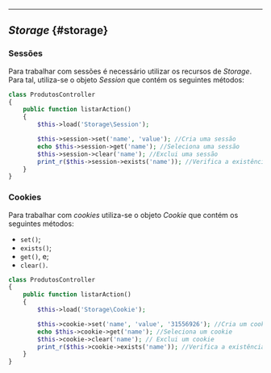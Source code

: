 ----

## *Storage* {#storage}

### Sessões

Para trabalhar com sessões é necessário utilizar os recursos de *Storage*. Para tal, utiliza-se o objeto *Session* que contém os seguintes métodos:

```php
class ProdutosController
{
    public function listarAction()
    {
        $this->load('Storage\Session');

        $this->session->set('name', 'value'); //Cria uma sessão
        echo $this->session->get('name'); //Seleciona uma sessão
        $this->session->clear('name'); //Exclui uma sessão
        print_r($this->session->exists('name')); //Verifica a existência de uma sessão
    }
}
```

### Cookies

Para trabalhar com *cookies* utiliza-se o objeto *Cookie* que contém os seguintes métodos:

+ `set()`;
+ `exists()`;
+ `get()`, e;
+ `clear()`.

```php
class ProdutosController
{
    public function listarAction()
    {
        $this->load('Storage\Cookie');

        $this->cookie->set('name', 'value', '31556926'); //Cria um cookie ($name, $value, $time)
        echo $this->cookie->get('name'); //Seleciona um cookie
        $this->cookie->clear('name'); // Exclui um cookie
        print_r($this->cookie->exists('name')); //Verifica a existência do cookie
    }
}
```